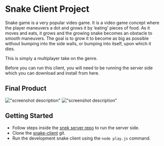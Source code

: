 # Snake Client Project

Snake game is a very popular video game. It is a video game concept where the player maneuvers a dot and grows it by ‘eating’ pieces of food. As it moves and eats, it grows and the growing snake becomes an obstacle to smooth maneuvers. The goal is to grow it to become as big as possible without bumping into the side walls, or bumping into itself, upon which it dies.

This is simply a multiplayer take on the genre.

Before you can run this client, you will need to be running the server side which you can download and install from here. 

## Final Product

!["screenshot description"](https://github.com/NoahPalin/snake-client)
!["screenshot description"](#)


## Getting Started

- Follow steps inside the [snek server repo](https://github.com/lighthouse-labs/snek-multiplayer) to run the server side.
- Clone the [snake-client](https://github.com/NoahPalin/snake-client) git.
- Run the development snake client using the `node play.js` command.